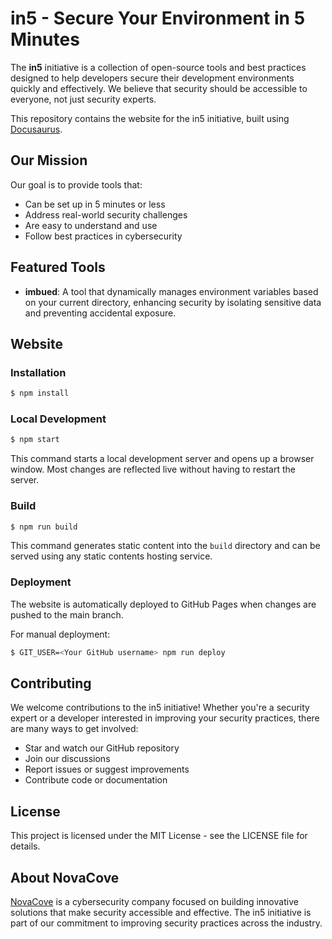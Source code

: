 # in5 - Secure Your Environment in 5 Minutes

The **in5** initiative is a collection of open-source tools and best practices designed to help developers secure their development environments quickly and effectively. We believe that security should be accessible to everyone, not just security experts.

This repository contains the website for the in5 initiative, built using [Docusaurus](https://docusaurus.io/).

## Our Mission

Our goal is to provide tools that:

- Can be set up in 5 minutes or less
- Address real-world security challenges
- Are easy to understand and use
- Follow best practices in cybersecurity

## Featured Tools

- **imbued**: A tool that dynamically manages environment variables based on your current directory, enhancing security by isolating sensitive data and preventing accidental exposure.

## Website

### Installation

```bash
$ npm install
```

### Local Development

```bash
$ npm start
```

This command starts a local development server and opens up a browser window. Most changes are reflected live without having to restart the server.

### Build

```bash
$ npm run build
```

This command generates static content into the `build` directory and can be served using any static contents hosting service.

### Deployment

The website is automatically deployed to GitHub Pages when changes are pushed to the main branch.

For manual deployment:

```bash
$ GIT_USER=<Your GitHub username> npm run deploy
```

## Contributing

We welcome contributions to the in5 initiative! Whether you're a security expert or a developer interested in improving your security practices, there are many ways to get involved:

- Star and watch our GitHub repository
- Join our discussions
- Report issues or suggest improvements
- Contribute code or documentation

## License

This project is licensed under the MIT License - see the LICENSE file for details.

## About NovaCove

[NovaCove](https://www.novacove.ai) is a cybersecurity company focused on building innovative solutions that make security accessible and effective. The in5 initiative is part of our commitment to improving security practices across the industry.
